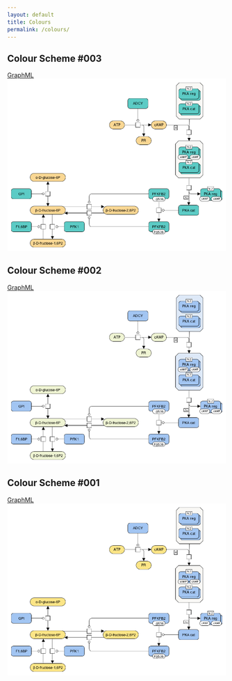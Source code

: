 ```yaml
---
layout: default
title: Colours
permalink: /colours/
---
```


## Colour Scheme #003

<a href="/images/colours/CS003.graphml">GraphML</a>  
<img src="/images/colours/CS003.png" width="600"/>  

## Colour Scheme #002

<a href="/images/colours/CS002.graphml">GraphML</a>  
<img src="/images/colours/CS002.png" width="600"/>  

## Colour Scheme #001

<a href="/images/colours/CS001.graphml">GraphML</a>  
<img src="/images/colours/CS001.png" width="600"/>  

